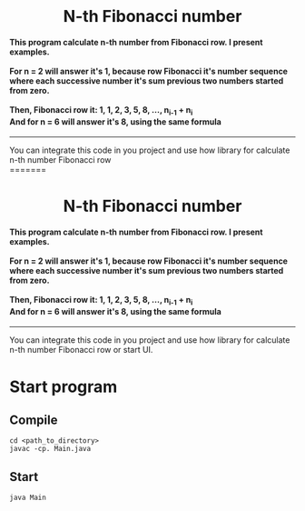 <br/>
<div>
	<center>
		<h1>N-th Fibonacci number</h1>
	</center>
	<h4>This program calculate n-th number from Fibonacci row. I present examples.<br/><br/>
		For n = 2 will answer it's 1, because row Fibonacci it's number sequence where each successive number it's sum previous two numbers started from zero.<br/><br/>
		Then, Fibonacci row it: 1, 1, 2, 3, 5, 8, ..., n<sub>i-1</sub> + n<sub>i</sub> <br/>
		And for n = 6 will answer it's 8, using the same formula
	</h4>
	<hr/>
	You can integrate this code in you project and use how library for calculate n-th number Fibonacci row
</div>
=======
<br/>
<div>
	<center>
		<h1>N-th Fibonacci number</h1>
	</center>
	<h4>This program calculate n-th number from Fibonacci row. I present examples.<br/><br/>
		For n = 2 will answer it's 1, because row Fibonacci it's number sequence where each successive number it's sum previous two numbers started from zero.<br/><br/>
		Then, Fibonacci row it: 1, 1, 2, 3, 5, 8, ..., n<sub>i-1</sub> + n<sub>i</sub> <br/>
		And for n = 6 will answer it's 8, using the same formula
	</h4>
	<hr/>
	You can integrate this code in you project and use how library for calculate n-th number Fibonacci row or start UI.
	<h1>Start program</h1>
	<h2>Compile</h2>
	<code>cd &lt;path_to_directory&gt;</code><br/>
	<code>javac -cp. Main.java</code>
 	<h2>Start</h2>
  	<code>java Main</code><br/>
</div>
